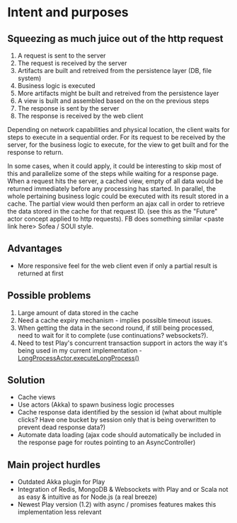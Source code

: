 Intent and purposes
===================
Squeezing as much juice out of the http request 
-----------------------------------------------
1. A request is sent to the server
2. The request is received by the server
3. Artifacts are built and retreived from the persistence layer (DB, file system)
4. Business logic is executed
5. More artifacts might be built and retreived from the persistence layer
6. A view is built and assembled based on the on the previous steps
7. The response is sent by the server
8. The response is received by the web client

Depending on network capabilities and physical location, the client waits for steps to execute in a sequential order. For its request to be received by the server, for the business logic to execute, for the view to get built and for the response to return.

In some cases, when it could apply, it could be interesting to skip most of this and parallelize some of the steps while waiting for a response page. When a request hits the server, a cached view, empty of all data would be returned immediately before any processing has started. In parallel, the whole pertaining business logic could be executed with its result stored in a cache. The partial view would then perform an ajax call in order to retrieve the data stored in the cache for that request ID. (see this as the "Future" actor concept applied to http requests). FB does something similar \<paste link here\> Sofea / SOUI style.

Advantages
----------
* More responsive feel for the web client even if only a partial result is returned at first

Possible problems
-----------------
1. Large amount of data stored in the cache
2. Need a cache expiry mechanism - implies possible timeout issues.
3. When getting the data in the second round, if still being processed, need to wait for it to complete (use continuations? websockets?).
4. Need to test Play's concurrent transaction support in actors the way it's being used in my current implementation - [LongProcessActor.executeLongProcess()](https://github.com/jfstgermain/play_scala_sample/blob/master/app/actors/LongProcessActor.scala)

Solution
--------
* Cache views
* Use actors (Akka) to spawn business logic processes
* Cache response data identified by the session id (what about multiple clicks?  Have one bucket by session only that is being overwritten to prevent dead response data?)
* Automate data loading (ajax code should automatically be included in the response page for routes pointing to an AsyncController)


Main project hurdles
--------------------
* Outdated Akka plugin for Play
* Integration of Redis, MongoDB & Websockets with Play and or Scala not as easy & intuitive as for Node.js (a real breeze)
* Newest Play version (1.2) with async / promises features makes this implementation less relevant